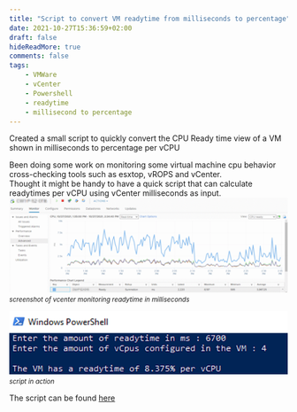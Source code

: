 ```yaml
---
title: "Script to convert VM readytime from milliseconds to percentage"
date: 2021-10-27T15:36:59+02:00
draft: false
hideReadMore: true
comments: false
tags:
    - VMWare
    - vCenter
    - Powershell
    - readytime
    - millisecond to percentage
---
```


Created a small script to quickly convert the CPU Ready time view of a VM shown in milliseconds to percentage per vCPU

<!--more-->

Been doing some work on monitoring some virtual machine cpu behavior cross-checking tools such as esxtop, vROPS and vCenter.  
Thought it might be handy to have a quick script that can calculate readytimes per vCPU using vCenter milliseconds as input.
![vCenter Monitor Readytime in ms](img/vcenter-readytime-ms-00.png)
<small>_screenshot of vcenter monitoring readytime in milliseconds_</small>

![script in action](img/vcenter-readytime-ms-script.png)
<small>_script in action_</small>

The script can be found [here](https://gist.github.com/virtualistic/bc9118e3d142718fb5e48f3cf9c4f3aa)
